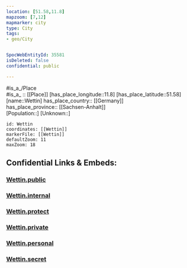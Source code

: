 ```yaml
---
location: [51.58,11.8] 
mapzoom: [7,12] 
mapmarker: city 
type: City
tags:
- geo/City


SpocWebEntityId: 35581
isDeleted: false
confidential: public

---
```

#is_a_/Place  
#is_a_ :: [[Place]] 
[has_place_longitude::11.8] 
[has_place_latitude::51.58] 
[name::Wettin] 
has_place_country:: [[Germany]]  
has_place_province:: [[Sachsen-Anhalt]]  
[Population::] 
[Unknown::] 


```leaflet
id: Wettin
coordinates: [[Wettin]] 
markerFile: [[Wettin]] 
defaultZoom: 11 
maxZoom: 18
```


## Confidential Links & Embeds: 

### [Wettin.public](/_public/\Earth\Continent\Europe\Europe~Central\Germany\Germany~East\Sachsen-Anhalt\counties~SA\Saalekreis\cities~Saalekreis\Salzatal\CityWettin.public.md) 

### [Wettin.internal](/_internal/\Earth\Continent\Europe\Europe~Central\Germany\Germany~East\Sachsen-Anhalt\counties~SA\Saalekreis\cities~Saalekreis\Salzatal\CityWettin.internal.md) 

### [Wettin.protect](/_protect/\Earth\Continent\Europe\Europe~Central\Germany\Germany~East\Sachsen-Anhalt\counties~SA\Saalekreis\cities~Saalekreis\Salzatal\CityWettin.protect.md) 

### [Wettin.private](/_private/\Earth\Continent\Europe\Europe~Central\Germany\Germany~East\Sachsen-Anhalt\counties~SA\Saalekreis\cities~Saalekreis\Salzatal\CityWettin.private.md) 

### [Wettin.personal](/_personal/\Earth\Continent\Europe\Europe~Central\Germany\Germany~East\Sachsen-Anhalt\counties~SA\Saalekreis\cities~Saalekreis\Salzatal\CityWettin.personal.md) 

### [Wettin.secret](/_secret/\Earth\Continent\Europe\Europe~Central\Germany\Germany~East\Sachsen-Anhalt\counties~SA\Saalekreis\cities~Saalekreis\Salzatal\CityWettin.secret.md)

